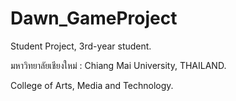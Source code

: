 # Dawn_GameProject

Student Project, 3rd-year student.

มหาวิทยาลัยเชียงใหม่ : Chiang Mai University, THAILAND.

College of Arts, Media and Technology.
